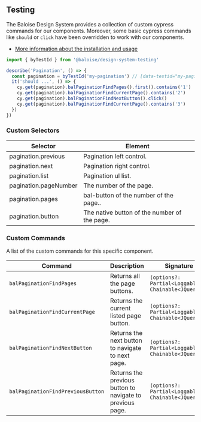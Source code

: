 ## Testing
 
The Baloise Design System provides a collection of custom cypress commands for our components. Moreover, some basic cypress commands like `should` or `click` have been overridden to work with our components.
 
- [More information about the installation and usage](?path=/docs/development-testing--page)
 
<!-- START: human documentation -->
 
 
 
 
 
 

```typescript
import { byTestId } from '@baloise/design-system-testing'

describe('Pagination', () => {
  const pagination = byTestId('my-pagination') // [data-testid="my-pagination"]
  it('should ...', () => {
    cy.get(pagination).balPaginationFindPages().first().contains('1')
    cy.get(pagination).balPaginationFindCurrentPage().contains('2')
    cy.get(pagination).balPaginationFindNextButton().click()
    cy.get(pagination).balPaginationFindCurrentPage().contains('3')
  })
})
```

 
 
 
 
 
 
### Custom Selectors

| Selector              | Element                                      |
| --------------------- | -------------------------------------------- |
| pagination.previous   | Pagination left control.                     |
| pagination.next       | Pagination right control.                    |
| pagination.list       | Pagination ul list.                          |
| pagination.pageNumber | The number of the page.                      |
| pagination.pages      | bal-button of the number of the page..       |
| pagination.button     | The native button of the number of the page. |


 
<!-- END: human documentation -->
 
### Custom Commands
 
A list of the custom commands for this specific component.
 
| Command                           | Description                                               | Signature                                          |
| --------------------------------- | --------------------------------------------------------- | -------------------------------------------------- |
| `balPaginationFindPages`          | Returns all the page buttons.                             | `(options?: Partial<Loggable>): Chainable<JQuery>` |
| `balPaginationFindCurrentPage`    | Returns the current listed page button.                   | `(options?: Partial<Loggable>): Chainable<JQuery>` |
| `balPaginationFindNextButton`     | Returns the next button to navigate to next page.         | `(options?: Partial<Loggable>): Chainable<JQuery>` |
| `balPaginationFindPreviousButton` | Returns the previous button to navigate to previous page. | `(options?: Partial<Loggable>): Chainable<JQuery>` |
 